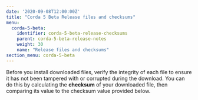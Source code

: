 ```yaml
---
date: '2020-09-08T12:00:00Z'
title: "Corda 5 Beta Release files and checksums"
menu:
  corda-5-beta:
    identifier: corda-5-beta-release-checksums
    parent: corda-5-beta-release-notes
    weight: 30
    name: "Release files and checksums"
section_menu: corda-5-beta
---
```


Before you install downloaded files, verify the integrity of each file to ensure it has not been tampered with or corrupted during the download. You can do this by calculating the **checksum** of your downloaded file, then comparing its value to the checksum value provided below.
